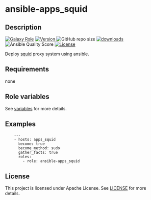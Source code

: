 # ansible-apps_squid

## Description

[![Galaxy Role](https://img.shields.io/badge/galaxy-apps_squid-purple?style=flat)](https://galaxy.ansible.com/lotusnoir/apps_squid)
[![Version](https://img.shields.io/github/release/lotusnoir/ansible-apps_squid.svg)](https://github.com/lotusnoir/ansible-apps_squid/releases/latest)
![GitHub repo size](https://img.shields.io/github/repo-size/lotusnoir/ansible-apps_squid?color=orange&style=flat)
[![downloads](https://img.shields.io/ansible/role/d/56101)](https://galaxy.ansible.com/lotusnoir/apps_squid)
![Ansible Quality Score](https://img.shields.io/ansible/quality/56101)
[![License](https://img.shields.io/badge/license-Apache--2.0-brightgreen?style=flat)](https://opensource.org/licenses/Apache-2.0)

Deploy [squid](http://www.squid-cache.org/) proxy system using ansible.

## Requirements

none

## Role variables

See [variables](/defaults/main.yml) for more details.

## Examples

        ---
        - hosts: apps_squid
          become: true
          become_method: sudo
          gather_facts: true
          roles:
            - role: ansible-apps_squid


## License

This project is licensed under Apache License. See [LICENSE](/LICENSE) for more details.

